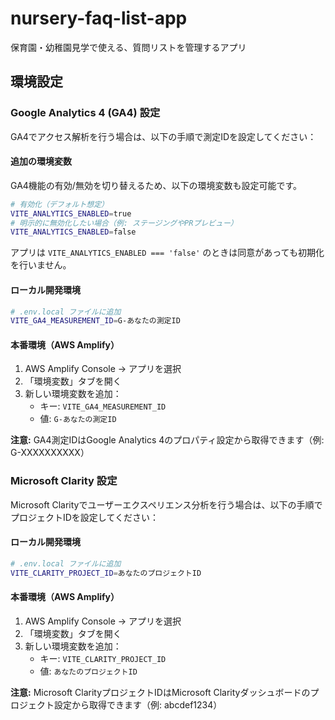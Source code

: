 # nursery-faq-list-app

保育園・幼稚園見学で使える、質問リストを管理するアプリ

## 環境設定

### Google Analytics 4 (GA4) 設定

GA4でアクセス解析を行う場合は、以下の手順で測定IDを設定してください：

#### 追加の環境変数

GA4機能の有効/無効を切り替えるため、以下の環境変数も設定可能です。

```bash
# 有効化（デフォルト想定）
VITE_ANALYTICS_ENABLED=true
# 明示的に無効化したい場合（例: ステージングやPRプレビュー）
VITE_ANALYTICS_ENABLED=false
```

アプリは `VITE_ANALYTICS_ENABLED === 'false'` のときは同意があっても初期化を行いません。

#### ローカル開発環境

```bash
# .env.local ファイルに追加
VITE_GA4_MEASUREMENT_ID=G-あなたの測定ID
```

#### 本番環境（AWS Amplify）

1. AWS Amplify Console → アプリを選択
2. 「環境変数」タブを開く
3. 新しい環境変数を追加：
   - キー: `VITE_GA4_MEASUREMENT_ID`
   - 値: `G-あなたの測定ID`

**注意:** GA4測定IDはGoogle Analytics 4のプロパティ設定から取得できます（例: G-XXXXXXXXXX）

### Microsoft Clarity 設定

Microsoft Clarityでユーザーエクスペリエンス分析を行う場合は、以下の手順でプロジェクトIDを設定してください：

#### ローカル開発環境

```bash
# .env.local ファイルに追加
VITE_CLARITY_PROJECT_ID=あなたのプロジェクトID
```

#### 本番環境（AWS Amplify）

1. AWS Amplify Console → アプリを選択
2. 「環境変数」タブを開く
3. 新しい環境変数を追加：
   - キー: `VITE_CLARITY_PROJECT_ID`
   - 値: `あなたのプロジェクトID`

**注意:** Microsoft ClarityプロジェクトIDはMicrosoft Clarityダッシュボードのプロジェクト設定から取得できます（例: abcdef1234）
